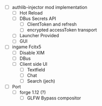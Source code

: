 - [ ] authlib-injector mod implementation
  - [ ] Hot Reload 
  - [ ] DBus Secrets API
    - [ ] ClientToken and refresh
    - [ ] encrypted accessToken transport
  - [ ] Launcher Provided
  - [ ] GUI
- [ ] ingame Fcitx5
  - [ ] Disable XIM 
  - [ ] DBus
  - [ ] Client side UI
    - [ ] Textfield
    - [ ] Chat
    - [ ] Search (jech)
- [ ] Port
  - [ ] forge 1.12 (?)
    - [ ] GLFW Bypass compositor